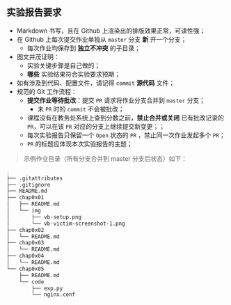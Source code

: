 ## 实验报告要求

* Markdown 书写，且在 Github 上渲染出的排版效果正常，可读性强；
* 在 Github 上每次提交作业单独从 `master` 分支 **新** 开一个分支；
    * 每次作业均保存到 **独立不冲突** 的子目录；
* 图文并茂证明：
    * 实验关键步骤是自己做的；
    * **哪些** 实验结果符合实验要求预期；
* 如有涉及到代码、配置文件，请记得 `commit` **源代码** 文件；
* 规范的 Git 工作流程：
    * **提交作业等待批改**：提交 `PR` 请求将作业分支合并到 `master` 分支；
        * 未 `PR` 时的 `commit` 不会被批改；
    * 课程没有在教务处系统上查到分数之前，**禁止合并或关闭** 已有批改记录的 `PR`，可以在该 `PR` 对应的分支上继续提交新变更；；
    * 每次实验报告只保留一个 `Open` 状态的 `PR` ，禁止同一次作业发起多个 `PR`；
    * `PR` 的标题应体现本次实验报告的主题；

> 示例作业目录（所有分支合并到 master 分支后状态）如下：
```bash
.
├── .gitattributes
├── .gitignore
├── README.md
├── chap0x01
│   ├── README.md
│   └── img
│       ├── vb-setup.png
│       └── vb-victim-screenshot-1.png
├── chap0x02
│   └── README.md
├── chap0x03
│   └── README.md
├── chap0x04
│   └── README.md
└── chap0x05
    ├── README.md
    └── code
        ├── exp.py
        └── nginx.conf
```
